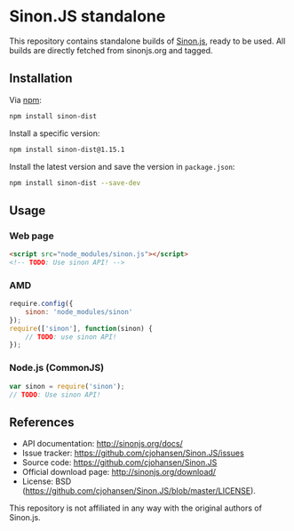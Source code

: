 # Sinon.JS standalone

This repository contains standalone builds of [Sinon.js](http://sinonjs.org/),
ready to be used. All builds are directly fetched from sinonjs.org and tagged.

## Installation

Via [npm](https://docs.npmjs.com/):

```sh
npm install sinon-dist
```

Install a specific version:

```sh
npm install sinon-dist@1.15.1
```

Install the latest version and save the version in `package.json`:

```sh
npm install sinon-dist --save-dev
```

## Usage

### Web page

```html
<script src="node_modules/sinon.js"></script>
<!-- TODO: Use sinon API! -->
```

### AMD

```js
require.config({
    sinon: 'node_modules/sinon'
});
require(['sinon'], function(sinon) {
    // TODO: use sinon API!
});
```

### Node.js (CommonJS)

```js
var sinon = require('sinon');
// TODO: Use sinon API!
```

## References

- API documentation: http://sinonjs.org/docs/
- Issue tracker: https://github.com/cjohansen/Sinon.JS/issues
- Source code: https://github.com/cjohansen/Sinon.JS
- Official download page: http://sinonjs.org/download/
- License: BSD (https://github.com/cjohansen/Sinon.JS/blob/master/LICENSE).

This repository is not affiliated in any way with the original authors of
Sinon.js.

